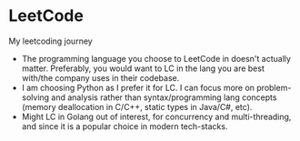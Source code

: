 # LeetCode

My leetcoding journey

- The programming language you choose to LeetCode in doesn't actually matter. Preferably, you would want to LC in the lang you are best with/the company uses in their codebase.
- I am choosing Python as I prefer it for LC. I can focus more on problem-solving and analysis rather than syntax/programming lang concepts (memory deallocation in C/C++, static types in Java/C#, etc).
- Might LC in Golang out of interest, for concurrency and multi-threading, and since it is a popular choice in modern tech-stacks.
